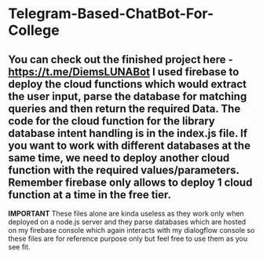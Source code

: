 # Telegram-Based-ChatBot-For-College
You can check out the finished project here - https://t.me/DiemsLUNABot 
I used firebase to deploy the cloud functions which would extract the user input, parse the database for matching queries and then return the required Data.
The code for the cloud function for the library database intent handling is in the index.js file.
If you want to work with different databases at the same time, we need to deploy another cloud function with the required values/parameters. Remember firebase only allows to deploy 1 cloud function at a time in the free tier.
-------------------------------------------------------------------------------------------------------------------------------------------------------------------------------------------

************************************************************************IMPORTANT************************************************************************
These files alone are kinda useless as they work only when deployed on a node.js server and they parse databases which are hosted on my firebase console which again interacts with my dialogflow console so these files are for reference purpose only but feel free to use them as you see fit.

